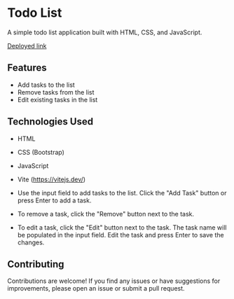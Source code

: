 # Todo List

A simple todo list application built with HTML, CSS, and JavaScript.

[Deployed link](https://todolistbysuccess.netlify.app)

## Features

- Add tasks to the list
- Remove tasks from the list
- Edit existing tasks in the list

## Technologies Used

- HTML
- CSS (Bootstrap)
- JavaScript
- Vite (https://vitejs.dev/)

- Use the input field to add tasks to the list. Click the "Add Task" button or press Enter to add a task.

- To remove a task, click the "Remove" button next to the task.

- To edit a task, click the "Edit" button next to the task. The task name will be populated in the input field. Edit the task and press Enter to save the changes.

## Contributing

Contributions are welcome! If you find any issues or have suggestions for improvements, please open an issue or submit a pull request.
